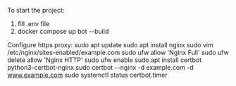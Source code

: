 To start the project:
1. fill .env file
2. docker compose up bot --build

Configure https proxy:
sudo apt update
sudo apt install nginx
sudo vim /etc/nginx/sites-enabled/example.com
sudo ufw allow 'Nginx Full'
sudo ufw delete allow 'Nginx HTTP'
sudo ufw enable
sudo apt install certbot python3-certbot-nginx
sudo certbot --nginx -d example.com -d www.example.com
sudo systemctl status certbot.timer
